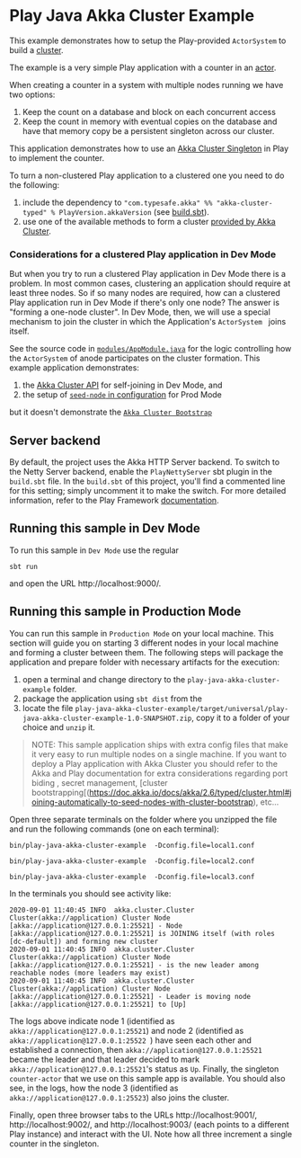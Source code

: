 # Play Java Akka Cluster Example

This example demonstrates how to setup the Play-provided `ActorSystem` to build a [cluster](https://doc.akka.io/docs/akka/2.6/typed/cluster.html).

The example is a very simple Play application with a counter in an [actor](app/services/CounterActor.java).

When creating a counter in a system with multiple nodes running we have two options:

1. Keep the count on a database and block on each concurrent access
2. Keep the count in memory with eventual copies on the database and have that memory copy be a persistent singleton across our cluster.

This application demonstrates how to use an [Akka Cluster Singleton](https://doc.akka.io/docs/akka/2.6/typed/cluster-singleton.html#example) in
 Play to implement the counter.
 
To turn a non-clustered Play application to a clustered one you need to do the following:

1. include the dependency to `"com.typesafe.akka" %% "akka-cluster-typed" % PlayVersion.akkaVersion` (see [build.sbt](build.sbt)).
2. use one of the available methods to form a cluster [provided by Akka Cluster](https://doc.akka.io/docs/akka/2.6/typed/cluster.html#joining).

### Considerations for a clustered Play application in Dev Mode

But when you try to run a clustered Play application in Dev Mode there is a problem. In most common cases, clustering an application should require
 at least three nodes. So if so many nodes are required, how can a clustered Play application run in Dev Mode if there's only one node? The answer
  is "forming a one-node cluster". In Dev Mode, then, we will use a special mechanism to join the cluster in which the Application's `ActorSystem
  ` joins itself.
  
See the source code in [`modules/AppModule.java`](modules/AppModule.java) for the logic controlling how the `ActorSystem` of anode participates on
 the cluster formation. This example application demonstrates:
 
1. the [Akka Cluster API](https://doc.akka.io/docs/akka/2.6/typed/cluster.html#joining-programmatically-to-seed-nodes) for self-joining in Dev Mode, and 
2. the setup of [`seed-node` in configuration](https://doc.akka.io/docs/akka/2.6/typed/cluster.html#joining-configured-seed-nodes) for Prod Mode
 
but it doesn't demonstrate the [`Akka Cluster Bootstrap`](https://doc.akka.io/docs/akka/2.6/typed/cluster.html#joining-automatically-to-seed-nodes-with-cluster-bootstrap)

## Server backend

By default, the project uses the Akka HTTP Server backend. To switch to the Netty Server backend, enable the `PlayNettyServer` sbt plugin in the `build.sbt` file.
In the `build.sbt` of this project, you'll find a commented line for this setting; simply uncomment it to make the switch.
For more detailed information, refer to the Play Framework [documentation](https://www.playframework.com/documentation/3.0.x/Server).

## Running this sample in Dev Mode

To run this sample in `Dev Mode` use the regular 

`sbt run` 

and open the URL http://localhost:9000/.

## Running this sample in Production Mode

You can run this sample in `Production Mode` on your local machine. This section will guide you on starting 3 different nodes in your local machine
 and forming a cluster between them. The following steps will package the application and prepare folder with necessary artifacts for the execution: 
 
1. open a terminal and change directory to the `play-java-akka-cluster-example` folder.
2. package the application using `sbt dist` from the 
3. locate the file `play-java-akka-cluster-example/target/universal/play-java-akka-cluster-example-1.0-SNAPSHOT.zip`, copy it to a folder of your
 choice and `unzip` it.

> NOTE: This sample application ships with extra config files that make it very easy to run multiple nodes on a single machine. If you want to
> deploy a Play application with Akka Cluster you should refer to the Akka and Play documentation for extra considerations regarding port biding
>, secret management, [cluster bootstrapping[(https://doc.akka.io/docs/akka/2.6/typed/cluster.html#joining-automatically-to-seed-nodes-with-cluster-bootstrap), etc...


Open three separate terminals on the folder where you unzipped the file and run the following commands (one on each terminal):
 
`bin/play-java-akka-cluster-example  -Dconfig.file=local1.conf`

`bin/play-java-akka-cluster-example  -Dconfig.file=local2.conf`

`bin/play-java-akka-cluster-example  -Dconfig.file=local3.conf`

In the terminals you should see activity like:


```
2020-09-01 11:40:45 INFO  akka.cluster.Cluster Cluster(akka://application) Cluster Node [akka://application@127.0.0.1:25521] - Node [akka://application@127.0.0.1:25521] is JOINING itself (with roles [dc-default]) and forming new cluster
2020-09-01 11:40:45 INFO  akka.cluster.Cluster Cluster(akka://application) Cluster Node [akka://application@127.0.0.1:25521] - is the new leader among reachable nodes (more leaders may exist)
2020-09-01 11:40:45 INFO  akka.cluster.Cluster Cluster(akka://application) Cluster Node [akka://application@127.0.0.1:25521] - Leader is moving node [akka://application@127.0.0.1:25521] to [Up]
```

The logs above indicate node 1 (identified as `akka://application@127.0.0.1:25521`) and node 2 (identified as `akka://application@127.0.0.1:25522
`) have seen each other and established a connection, then `akka://application@127.0.0.1:25521` became the leader and that leader decided to mark
 `akka://application@127.0.0.1:25521`'s status as `Up`. Finally, the singleton `counter-actor` that we use on this sample app is available. You
  should also see, in the logs, how the node 3 (identified as `akka://application@127.0.0.1:25523`) also joins the cluster.

Finally, open three browser tabs to the URLs http://localhost:9001/, http://localhost:9002/, and http://localhost:9003/ (each points to a different
 Play instance) and interact with the UI. Note how all three increment a single counter in the singleton.

